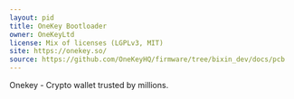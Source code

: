 ```yaml
---
layout: pid
title: OneKey Bootloader
owner: OneKeyLtd
license: Mix of licenses (LGPLv3, MIT)
site: https://onekey.so/
source: https://github.com/OneKeyHQ/firmware/tree/bixin_dev/docs/pcb
---
```

Onekey - Crypto wallet trusted by millions.